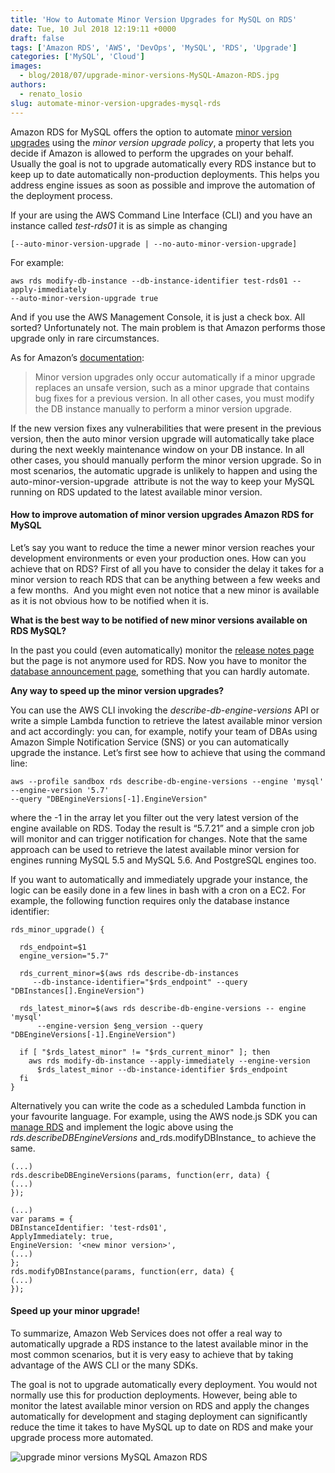 ```yaml
---
title: 'How to Automate Minor Version Upgrades for MySQL on RDS'
date: Tue, 10 Jul 2018 12:19:11 +0000
draft: false
tags: ['Amazon RDS', 'AWS', 'DevOps', 'MySQL', 'RDS', 'Upgrade']
categories: ['MySQL', 'Cloud']
images:
  - blog/2018/07/upgrade-minor-versions-MySQL-Amazon-RDS.jpg
authors:
  - renato_losio
slug: automate-minor-version-upgrades-mysql-rds
---
```


Amazon RDS for MySQL offers the option to automate [minor version upgrades](https://docs.aws.amazon.com/AmazonRDS/latest/UserGuide/USER_UpgradeDBInstance.MySQL.html#USER_UpgradeDBInstance.MySQL.Minor) using the _minor version upgrade policy_, a property that lets you decide if Amazon is allowed to perform the upgrades on your behalf. Usually the goal is not to upgrade automatically every RDS instance but to keep up to date automatically non-production deployments. This helps you address engine issues as soon as possible and improve the automation of the deployment process. 

If your are using the AWS Command Line Interface (CLI) and you have an instance called _test-rds01_ it is as simple as changing
```
[--auto-minor-version-upgrade | --no-auto-minor-version-upgrade]
```
For example:
```
aws rds modify-db-instance --db-instance-identifier test-rds01 --apply-immediately 
--auto-minor-version-upgrade true
```
And if you use the AWS Management Console, it is just a check box. All sorted? Unfortunately not. The main problem is that Amazon performs those upgrade only in rare circumstances. 

As for Amazon’s [documentation](https://docs.aws.amazon.com/AmazonRDS/latest/UserGuide/USER_UpgradeDBInstance.MySQL.html#USER_UpgradeDBInstance.MySQL.Minor):

> Minor version upgrades only occur automatically if a minor upgrade replaces an unsafe version, such as a minor upgrade that contains bug fixes for a previous version. In all other cases, you must modify the DB instance manually to perform a minor version upgrade.

If the new version fixes any vulnerabilities that were present in the previous version, then the auto minor version upgrade will automatically take place during the next weekly maintenance window on your DB instance. In all other cases, you should manually perform the minor version upgrade. So in most scenarios, the automatic upgrade is unlikely to happen and using the auto-minor-version-upgrade  attribute is not the way to keep your MySQL running on RDS updated to the latest available minor version.

#### How to improve automation of minor version upgrades Amazon RDS for MySQL

Let’s say you want to reduce the time a newer minor version reaches your development environments or even your production ones. How can you achieve that on RDS? First of all you have to consider the delay it takes for a minor version to reach RDS that can be anything between a few weeks and a few months.  And you might even not notice that a new minor is available as it is not obvious how to be notified when it is. 

**What is the best way to be notified of new minor versions available on RDS MySQL?** 

In the past you could (even automatically) monitor the [release notes page](https://aws.amazon.com/releasenotes/?tag=releasenotes%23keywords%23amazon-rds) but the page is not anymore used for RDS. Now you have to monitor the [database announcement page](https://aws.amazon.com/new/#database-services), something that you can hardly automate. 

**Any way to speed up the minor version upgrades?** 

You can use the AWS CLI invoking the _describe-db-engine-versions_ API or write a simple Lambda function to retrieve the latest available minor version and act accordingly: you can, for example, notify your team of DBAs using Amazon Simple Notification Service (SNS) or you can automatically upgrade the instance. Let’s first see how to achieve that using the command line:
```
aws --profile sandbox rds describe-db-engine-versions --engine 'mysql' --engine-version '5.7' 
--query "DBEngineVersions[-1].EngineVersion"
```
where the -1 in the array let you filter out the very latest version of the engine available on RDS. Today the result is “5.7.21” and a simple cron job will monitor and can trigger notification for changes. Note that the same approach can be used to retrieve the latest available minor version for engines running MySQL 5.5 and MySQL 5.6. And PostgreSQL engines too. 

If you want to automatically and immediately upgrade your instance, the logic can be easily done in a few lines in bash with a cron on a EC2. For example, the following function requires only the database instance identifier:
```
rds_minor_upgrade() {

  rds_endpoint=$1
  engine_version="5.7"

  rds_current_minor=$(aws rds describe-db-instances 
     --db-instance-identifier="$rds_endpoint" --query "DBInstances[].EngineVersion")

  rds_latest_minor=$(aws rds describe-db-engine-versions -- engine 'mysql' 
      --engine-version $eng_version --query "DBEngineVersions[-1].EngineVersion")

  if [ "$rds_latest_minor" != "$rds_current_minor" ]; then
    aws rds modify-db-instance --apply-immediately --engine-version 
      $rds_latest_minor --db-instance-identifier $rds_endpoint
  fi
}

```
Alternatively you can write the code as a scheduled Lambda function in your favourite language. For example, using the AWS node.js SDK you can [manage RDS](https://docs.aws.amazon.com/AWSJavaScriptSDK/latest/AWS/RDS.html) and implement the logic above using the _rds.describeDBEngineVersions_ and_rds.modifyDBInstance_ to achieve the same.
```
(...)
rds.describeDBEngineVersions(params, function(err, data) {
(...)
});

(...)
var params = {
DBInstanceIdentifier: 'test-rds01', 
ApplyImmediately: true,
EngineVersion: '<new minor version>',
(...)
};
rds.modifyDBInstance(params, function(err, data) {
(...)
});
```

#### Speed up your minor upgrade!

To summarize, Amazon Web Services does not offer a real way to automatically upgrade a RDS instance to the latest available minor in the most common scenarios, but it is very easy to achieve that by taking advantage of the AWS CLI or the many SDKs. 

The goal is not to upgrade automatically every deployment. You would not normally use this for production deployments. However, being able to monitor the latest available minor version on RDS and apply the changes automatically for development and staging deployment can significantly reduce the time it takes to have MySQL up to date on RDS and make your upgrade process more automated. 

![upgrade minor versions MySQL Amazon RDS](blog/2018/07/upgrade-minor-versions-MySQL-Amazon-RDS.jpg)